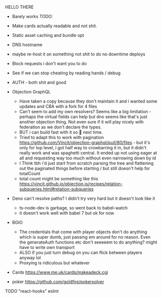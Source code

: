 
HELLO THERE

* Barely works
TODO:
* Make cards actually readable and not shit.
* Static asset caching and bundle opt
* DNS hostname
* maybe re-host it on something not shit to do no downtime deploys
* Block requests i don't want you to do
* See if we can stop cheating by reading hands / debug
* AUTH - both shit and good


* Objection GraphQL
  * Have taken a copy because they don't maintain it and i wanted some updates and CBA with a fork for 4 files
  * Can't seem to add my own resolvers? Seems like a big limitation - perhaps the virtual fields can help but dno seems like that's just another objection thing. Not even sure if it will play nicely with federation as we don't declare the types.
  * BUT i can build fast with it so :shrug: next time.
  * Tried to adapt this to work with pagination https://github.com/Vincit/objection-graphql/pull/80/files - but it's only for top level, i got half way to crowbarring it in, but it didn't really work and was spaghetti central. It ended up not using eager at all and requesting way too much without even narrowing down by id
  * I Think tbh i'd just start from scratch parsing the tree and flattening out the paginated things before starting / but still doesn't help for totalCount
  * total count might be something like this https://vincit.github.io/objection.js/recipes/relation-subqueries.html#relation-subqueries

* Deno can't resolve paths? I didn't try very hard but it doesn't look like it
  * ts-node-dev is garbage, so went back to babel-watch
  * it doesn't work well with babel 7 but ok for now

* BGIO
  * The credentials that come with player objects don't do anything which is super dumb, just passing em around for no reason. Even the generateAuth functions etc don't seeeeem to do anything? might have to write own transport
  * ALSO if you just turn debug on you can flick between players anyway lol
  * Proxying is ridiculous but whatever


* Cards
https://www.me.uk/cards/makeadeck.cgi

* poker
https://github.com/goldfire/pokersolver


TODO
"react-hooks" eslint
